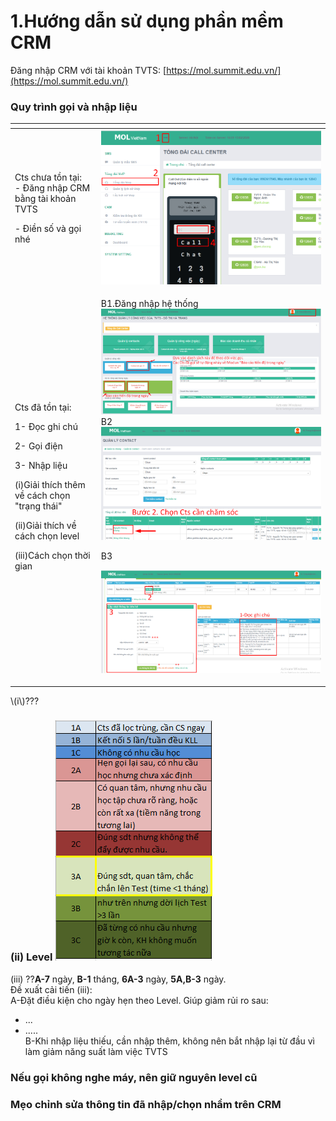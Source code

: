 # 1.Hướng dẫn sử dụng phần mềm CRM

Đăng nhập CRM với tài khoản TVTS: [https://mol.summit.edu.vn/](https://mol.summit.edu.vn/)

### Quy trình gọi và nhập liệu 

<table>
  <thead>
    <tr>
      <th style="text-align:left"></th>
      <th style="text-align:left"></th>
    </tr>
  </thead>
  <tbody>
    <tr>
      <td style="text-align:left">
        <p></p>
        <p>Cts ch&#x1B0;a t&#x1ED3;n t&#x1EA1;i:
          <br />- &#x110;&#x103;ng nh&#x1EAD;p CRM b&#x1EB1;ng t&#xE0;i kho&#x1EA3;n TVTS</p>
        <p>- &#x110;i&#x1EC1;n s&#x1ED1; v&#xE0; g&#x1ECD;i nh&#xE9;</p>
        <p></p>
      </td>
      <td style="text-align:left">
        <img src="../.gitbook/assets/1.png" alt/>
      </td>
    </tr>
    <tr>
      <td style="text-align:left">
        <p>Cts &#x111;&#xE3; t&#x1ED3;n t&#x1EA1;i:</p>
        <p>1- &#x110;&#x1ECD;c ghi ch&#xFA;</p>
        <p>2- G&#x1ECD;i &#x111;i&#x1EC7;n</p>
        <p>3- Nh&#x1EAD;p li&#x1EC7;u</p>
        <p>(i)Gi&#x1EA3;i th&#xED;ch th&#xEA;m v&#x1EC1; c&#xE1;ch ch&#x1ECD;n &quot;tr&#x1EA1;ng
          th&#xE1;i&quot;</p>
        <p>(ii)Gi&#x1EA3;i th&#xED;ch v&#x1EC1; c&#xE1;ch ch&#x1ECD;n level</p>
        <p>(iii)C&#xE1;ch ch&#x1ECD;n th&#x1EDD;i gian</p>
      </td>
      <td style="text-align:left">
        <p>B1.&#x110;&#x103;ng nh&#x1EAD;p h&#x1EC7; th&#x1ED1;ng
          <br />
          <img src="../.gitbook/assets/1 (6).png" alt/>
          <br />B2
          <img src="../.gitbook/assets/b2.png" alt/>
        </p>
        <p>B3</p>
        <p>
          <img src="../.gitbook/assets/huong-dan-su-dung.png" alt/>
        </p>
      </td>
    </tr>
  </tbody>
</table>\(i\)???

### \(ii\) Level  ![](../.gitbook/assets/4%20%284%29.png) 

\(iii\) ??**A-7** ngày, **B-1** tháng, **6A-3** ngày, **5A,B-3** ngày.  
Đề xuất cải tiến \(iii\):  
A-Đặt điều kiện cho ngày hẹn theo Level. Giúp giảm rủi ro sau:  
- ...  
- .....  
B-Khi nhập liệu thiếu, cần nhập thêm, không nên bắt nhập lại từ đầu vì làm giảm năng suất làm việc TVTS

### Nếu gọi không nghe máy, nên giữ nguyên level cũ

### Mẹo chỉnh sửa thông tin đã nhập/chọn nhầm trên CRM





